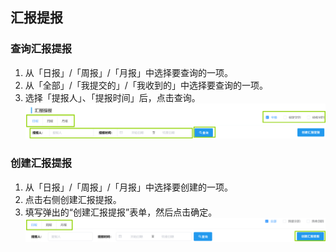 ## 汇报提报
### 查询汇报提报
1. 从「日报」/「周报」/「月报」中选择要查询的一项。  
2. 从「全部」/「我提交的」/「我收到的」中选择要查询的一项。  
3. 选择「提报人」、「提报时间」后，点击<kbd>查询</kbd>。
![图片](/images/employee/employee4.png)  
### 创建汇报提报
1. 从「日报」/「周报」/「月报」中选择要创建的一项。
2. 点击右侧<kbd>创建汇报提报</kbd>。  
3. 填写弹出的“创建汇报提报”表单，然后点击<kbd>确定</kbd>。 
![图片](/images/employee/employee5.png)  